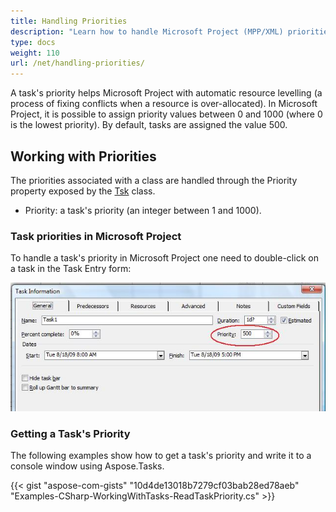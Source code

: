 ```yaml
---
title: Handling Priorities
description: "Learn how to handle Microsoft Project (MPP/XML) priorities using Aspose.Tasks for .NET."
type: docs
weight: 110
url: /net/handling-priorities/
---
```


A task's priority helps Microsoft Project with automatic resource levelling (a process of fixing conflicts when a resource is over-allocated). In Microsoft Project, it is possible to assign priority values between 0 and 1000 (where 0 is the lowest priority). By default, tasks are assigned the value 500.

## **Working with Priorities**
The priorities associated with a class are handled through the Priority property exposed by the [Tsk](https://reference.aspose.com/tasks/net/aspose.tasks/tsk) class.

- Priority: a task's priority (an integer between 1 and 1000).

### **Task priorities in Microsoft Project**
To handle a task's priority in Microsoft Project one need to double-click on a task in the Task Entry form:

![handling the task priority](handling-priorities_1.png)

### **Getting a Task's Priority**
The following examples show how to get a task's priority and write it to a console window using Aspose.Tasks.

{{< gist "aspose-com-gists" "10d4de13018b7279cf03bab28ed78aeb" "Examples-CSharp-WorkingWithTasks-ReadTaskPriority.cs" >}}
